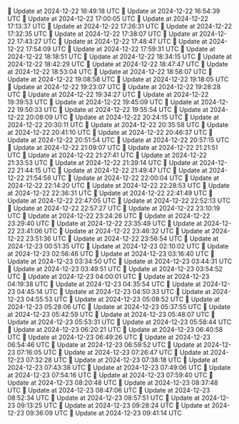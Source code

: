 🔄 Update at 2024-12-22 16:49:18 UTC
🔄 Update at 2024-12-22 16:54:39 UTC
🔄 Update at 2024-12-22 17:00:05 UTC
🔄 Update at 2024-12-22 17:13:37 UTC
🔄 Update at 2024-12-22 17:26:31 UTC
🔄 Update at 2024-12-22 17:32:35 UTC
🔄 Update at 2024-12-22 17:38:07 UTC
🔄 Update at 2024-12-22 17:43:27 UTC
🔄 Update at 2024-12-22 17:48:47 UTC
🔄 Update at 2024-12-22 17:54:09 UTC
🔄 Update at 2024-12-22 17:59:31 UTC
🔄 Update at 2024-12-22 18:18:51 UTC
🔄 Update at 2024-12-22 18:34:15 UTC
🔄 Update at 2024-12-22 18:42:29 UTC
🔄 Update at 2024-12-22 18:47:47 UTC
🔄 Update at 2024-12-22 18:53:04 UTC
🔄 Update at 2024-12-22 18:58:07 UTC
🔄 Update at 2024-12-22 19:08:58 UTC
🔄 Update at 2024-12-22 19:18:05 UTC
🔄 Update at 2024-12-22 19:23:07 UTC
🔄 Update at 2024-12-22 19:28:28 UTC
🔄 Update at 2024-12-22 19:34:27 UTC
🔄 Update at 2024-12-22 19:39:53 UTC
🔄 Update at 2024-12-22 19:45:09 UTC
🔄 Update at 2024-12-22 19:50:33 UTC
🔄 Update at 2024-12-22 19:55:54 UTC
🔄 Update at 2024-12-22 20:08:09 UTC
🔄 Update at 2024-12-22 20:24:15 UTC
🔄 Update at 2024-12-22 20:30:11 UTC
🔄 Update at 2024-12-22 20:35:58 UTC
🔄 Update at 2024-12-22 20:41:10 UTC
🔄 Update at 2024-12-22 20:46:37 UTC
🔄 Update at 2024-12-22 20:51:54 UTC
🔄 Update at 2024-12-22 20:57:15 UTC
🔄 Update at 2024-12-22 21:09:07 UTC
🔄 Update at 2024-12-22 21:21:51 UTC
🔄 Update at 2024-12-22 21:27:41 UTC
🔄 Update at 2024-12-22 21:33:53 UTC
🔄 Update at 2024-12-22 21:39:14 UTC
🔄 Update at 2024-12-22 21:44:15 UTC
🔄 Update at 2024-12-22 21:49:47 UTC
🔄 Update at 2024-12-22 21:54:56 UTC
🔄 Update at 2024-12-22 22:00:04 UTC
🔄 Update at 2024-12-22 22:14:20 UTC
🔄 Update at 2024-12-22 22:28:53 UTC
🔄 Update at 2024-12-22 22:36:31 UTC
🔄 Update at 2024-12-22 22:41:49 UTC
🔄 Update at 2024-12-22 22:47:05 UTC
🔄 Update at 2024-12-22 22:52:13 UTC
🔄 Update at 2024-12-22 22:57:27 UTC
🔄 Update at 2024-12-22 23:10:19 UTC
🔄 Update at 2024-12-22 23:24:26 UTC
🔄 Update at 2024-12-22 23:29:40 UTC
🔄 Update at 2024-12-22 23:35:49 UTC
🔄 Update at 2024-12-22 23:41:06 UTC
🔄 Update at 2024-12-22 23:46:32 UTC
🔄 Update at 2024-12-22 23:51:36 UTC
🔄 Update at 2024-12-22 23:56:54 UTC
🔄 Update at 2024-12-23 00:51:35 UTC
🔄 Update at 2024-12-23 02:10:02 UTC
🔄 Update at 2024-12-23 02:56:46 UTC
🔄 Update at 2024-12-23 03:16:40 UTC
🔄 Update at 2024-12-23 03:34:50 UTC
🔄 Update at 2024-12-23 03:44:31 UTC
🔄 Update at 2024-12-23 03:49:51 UTC
🔄 Update at 2024-12-23 03:54:52 UTC
🔄 Update at 2024-12-23 04:00:01 UTC
🔄 Update at 2024-12-23 04:19:38 UTC
🔄 Update at 2024-12-23 04:35:54 UTC
🔄 Update at 2024-12-23 04:45:14 UTC
🔄 Update at 2024-12-23 04:50:33 UTC
🔄 Update at 2024-12-23 04:55:53 UTC
🔄 Update at 2024-12-23 05:08:52 UTC
🔄 Update at 2024-12-23 05:28:06 UTC
🔄 Update at 2024-12-23 05:37:55 UTC
🔄 Update at 2024-12-23 05:42:59 UTC
🔄 Update at 2024-12-23 05:48:07 UTC
🔄 Update at 2024-12-23 05:53:31 UTC
🔄 Update at 2024-12-23 05:58:44 UTC
🔄 Update at 2024-12-23 06:20:21 UTC
🔄 Update at 2024-12-23 06:40:58 UTC
🔄 Update at 2024-12-23 06:49:26 UTC
🔄 Update at 2024-12-23 06:54:46 UTC
🔄 Update at 2024-12-23 06:59:52 UTC
🔄 Update at 2024-12-23 07:16:05 UTC
🔄 Update at 2024-12-23 07:26:47 UTC
🔄 Update at 2024-12-23 07:32:28 UTC
🔄 Update at 2024-12-23 07:38:18 UTC
🔄 Update at 2024-12-23 07:43:38 UTC
🔄 Update at 2024-12-23 07:49:06 UTC
🔄 Update at 2024-12-23 07:54:16 UTC
🔄 Update at 2024-12-23 07:59:40 UTC
🔄 Update at 2024-12-23 08:20:48 UTC
🔄 Update at 2024-12-23 08:37:48 UTC
🔄 Update at 2024-12-23 08:47:06 UTC
🔄 Update at 2024-12-23 08:52:34 UTC
🔄 Update at 2024-12-23 08:57:51 UTC
🔄 Update at 2024-12-23 09:13:25 UTC
🔄 Update at 2024-12-23 09:28:24 UTC
🔄 Update at 2024-12-23 09:36:09 UTC
🔄 Update at 2024-12-23 09:41:14 UTC
